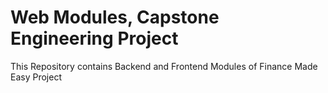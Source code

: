# Web Modules, Capstone Engineering Project
This Repository contains Backend and Frontend Modules of Finance Made Easy Project
